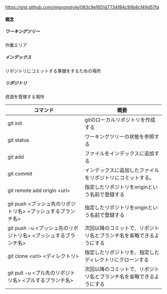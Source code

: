 https://gist.github.com/mignonstyle/083c9e1651d7734f84c99b8cf49d57fa
#### 概念
##### ワーキングツリー
作業エリア
##### インデックス
リポジトリにコミットする準備をするための場所
##### リポジトリ
資源を管理する場所   
 
| コマンド | 概要 |
|----|---- |
| git init | gitのローカルリポジトリを作成する |
| git status | ワーキングツリーの状態を参照する |
| git add | ファイルをインデックスに追加する |
| git commit | インデックスに追加したファイルをリポジトリにコミットする。 |
| git remote add origin &lt;url&gt; | 指定したリポジトリをoriginという名前で登録する |
| git push &lt;プッシュ先のリポジトリ名&gt; &lt;プッシュするブランチ名&gt; |指定したリポジトリをoriginという名前で登録する |
| git push -u &lt;プッシュ先のリポジトリ名&gt; &lt;プッシュするブランチ名&gt; |次回以降のコミットで、リポジトリ名とブランチ名を省略できるようにする |
| git clone &lt;url&gt; &lt;ディレクトリ&gt; |指定したリポジトリを、指定したディレクトリにクローンする|
| git pull -u &lt;プル先のリポジトリ名&gt; &lt;プルするブランチ名&gt; |次回以降のコミットで、リポジトリ名とブランチ名を省略できるようにする |
